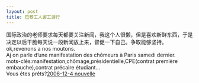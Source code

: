 ```yaml
---
layout: post
title: 巴黎工人罢工游行
---
```


<p>国际政治的老师要求每天都要关注新闻，我这个人很懒，但是喜欢新鲜东西，于是决定以后干脆每天说一段新闻放上来，督促一下自己。争取能够坚持。<br />
ok,revenons a nos moutons.<br />
Aj on parle d&#8217;une manifestation des chômeurs à Paris samedi dernier.<br />
mots-clés:manifestation,chômage,présidentielle,CPE(contrat première embauche),contrat précaire étudiant&#8230;<br />
Vous êtes prêts?<a id="p52" href="http://www.rijiben.org/wp-content/blogs/6/uploads//2006-12-4.mp3">2006-12-4 nouvelle</a>
</p>
